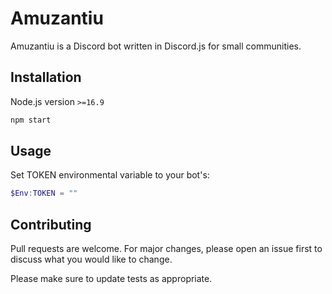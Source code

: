 # Amuzantiu

Amuzantiu is a Discord bot written in Discord.js for small communities.

## Installation
Node.js version ``>=16.9``

```bash
npm start
```

## Usage
Set TOKEN environmental variable to your bot's:
```powershell
$Env:TOKEN = ""
```

## Contributing
Pull requests are welcome. For major changes, please open an issue first to discuss what you would like to change.

Please make sure to update tests as appropriate.